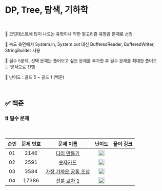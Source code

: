 # DP, Tree, 탐색, 기하학

<br/>

📌 코딩테스트에 많이 나오는 유형이나 약한 알고리즘 유형을 문제로 선정

📌 속도 측면에서 System.in, System.out 대신 BufferedReader, BufferedWriter, StringBuilder 사용

📌 필수 5문제, 선택 문제는 풀어보고 싶은 문제를 추가한 후 필수 문제를 최대한 풀어오는 방식으로 진행

📌 난이도 : 골드 5 ~ 골드 1 (백준)

<br/>

## ✅ 백준

### ❗❗ 필수 문제

<br/>

순번 | 문제 번호 | 문제 이름 | 난이도 | 풀이 링크
:---: | :---: | :---: | :---: | :---: 
01 | 2146 | [다리 만들기](https://www.acmicpc.net/problem/2146) | <img src="https://static.solved.ac/tier_small/13.svg" width=20px> | []()
02 | 2591 | [숫자카드](https://www.acmicpc.net/problem/2591) | <img src="https://static.solved.ac/tier_small/11.svg" width=20px> | []()
03 | 3584 | [가장 가까운 공통 조상](https://www.acmicpc.net/problem/3584) | <img src="https://static.solved.ac/tier_small/12.svg" width=20px> | []()
04 | 17386 | [선분 교차 1](https://www.acmicpc.net/problem/17386) | <img src="https://static.solved.ac/tier_small/13.svg" width=20px> | []()